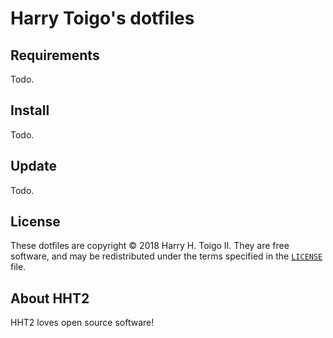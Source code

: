 Harry Toigo's dotfiles
======================

<cool image here>

Requirements
------------

Todo.

Install
-------

Todo.

Update
------

Todo.

License
-------

These dotfiles are copyright © 2018 Harry H. Toigo II. They are free software, and may be
redistributed under the terms specified in the [`LICENSE`] file.

[`LICENSE`]: /LICENSE

About HHT2
----------

HHT2 loves open source software!
